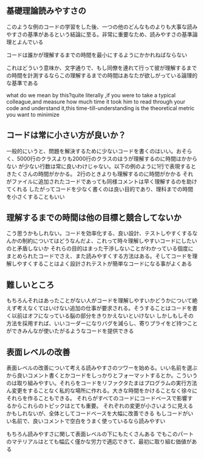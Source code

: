 ## 基礎理論読みやすさの
このような例のコードの学習をした後、一つの他のどんなものよりも大事な読みやすさの基準があるという結論に至る。非常に重要なため、読みやすさの基準論理とよんでいる

コードは誰かが理解するまでの時間を最小にするようにかかれねばならない

これはどういう意味か、文字通りで、もし同僚を連れて行って彼が理解するまでの時間を計測するならこの理解するまでの時間はあなたが欲しがっている論理的な基準である

what do we mean by this?quite literally ,if you were to take a typical colleague,and measure how much time it took him to read through your code and understand it,this time-till-understanding is the theoretical metric you want to minimize

## コードは常に小さい方が良いか？
一般的にいうと、問題を解決するために少ないコードを書くのはいい。おそらく、5000行のクラスよりも2000行のクラスのほうが理解するのに時間はかからない
が少ない行数は常に良いわけじゃない。以下の例のように1行で表現するときたくさんの時間がかかる。
2行のときよりも理解するのに時間がかかる
それがファイルに追加されたコードであっても同様コメントは早く理解するのを助けてくれる
したがってコードを少なく書くのは良い目的であり、理科までの時間を小さくすることもいい

## 理解するまでの時間は他の目標と競合してないか
こう思うかもしれない。コードを効率化する、良い設計、テストしやすくするなんかの制約についてはどうなんだよ、これって時々理解しやすいコードにしたいのと矛盾しないか
それらの目的はまった干渉しないことがわかっている個度にまとめられたコードでさえ、また読みやすくする方法はある。そしてコードを理解しやすくすることはよく設計されテストが簡単なコードになる事がよくある

## 難しいところ
もちろんそれはあったことがない人がコードを理解しやすいかどうかについて絶えず考えなくてはいけない追加の仕事が要求される。そうすることはコードを書く以前はオフになっている脳の部分をきりかえないといけない
しかしもしその方法を採用すれば、いいコーダーになりバグを減らし、寄りプライをど持つことができみんなが使いたがるようなコードを提供できる

## 表面レベルの改善
表面レベルの改善について考える読みやすさのツワーを始める。いい名前を選ぶから良いコメント書くとかコードをしっかりとフォーマットするとか。こういうのは取り組みやすい。それらをコードをリファクタたまはプログラムの実行方法ん変更をすることなく私的な場所に作れる。大きな時間をかけることなく徐々にそれらを作ることもできる。
それらがすべてのコードにコードベースで影響するからこれらのトピックはとても重要。
それぞれの変更が小さいように見えるかもしれないが、全体としてコードベースを大幅に改善できる
もしコードがいい名前で、良いコメントで空白をうまく使っているなら読みやすい

もちろん読みやすさに関して表面レベルの下にもたくさんある
でもこのパートのマテリアルはとても幅広く僅かな労力で適応できて、最初に取り組む価値がある

